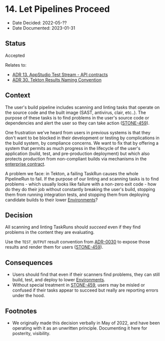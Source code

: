 # 14. Let Pipelines Proceed

* Date Decided: 2022-05-??
* Date Documented: 2023-01-31

## Status

Accepted

Relates to:
* [ADR 13. AppStudio Test Stream - API contracts](0013-integration-service-api-contracts.html)
* [ADR 30. Tekton Results Naming Convention](0030-tekton-results-naming-convention.html)

## Context

The user's build pipeline includes scanning and linting tasks that operate on the source code and
the built image (SAST, antivirus, clair, etc..). The purpose of these tasks is to find problems in
the user's source code or dependencies and alert the user so they can take action ([STONE-459]).

One frustration we've heard from users in previous systems is that they don't want to be blocked in
their development or testing by complications in the build system, by compliance concerns. We want
to fix that by offering a system that permits as much progress in the lifecycle of the user's
application (build, test, and pre-production deployment) but which also protects production from
non-compliant builds via mechanisms in the [enterprise contract].

A problem we face: in Tekton, a failing TaskRun causes the whole PipelineRun to fail. If the purpose
of our linting and scanning tasks is to find problems - which usually looks like failure with
a non-zero exit code - how do they do their job without constantly breaking the user's build,
stopping them from running integration tests, and stopping them from deploying candidate builds to
their lower [Environments]?

## Decision

All scanning and linting TaskRuns should *succeed* even if they find problems in the content they
are evaluating.

Use the `TEST_OUTPUT` result convention from [ADR-0030] to expose those results and render them
for users ([STONE-459]).

## Consequences

* Users should find that even if their scanners find problems, they can still build, test, and
  deploy to lower [Environments].
* Without special treatment in [STONE-459], users may be misled or confused if their tasks appear to
  succeed but really are reporting errors under the hood.

## Footnotes

* We originally made this decision verbally in May of 2022, and have been operating with it as an
  unwritten principle. Documenting it here for posterity, visibility.

[STONE-459]: https://issues.redhat.com/browse/STONE-459
[Environments]: ../ref/application-environment-api.html#environment
[ADR-0030]: 0030-tekton-results-naming-convention.html
[enterprise contract]: ../book/enterprise-contract.html
